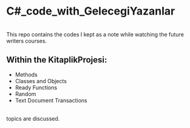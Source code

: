 # C#_code_with_GelecegiYazanlar
 <br>
This repo contains the codes I kept as a note while watching the future writers courses.

## Within the KitaplikProjesi:
- Methods
- Classes and Objects
- Ready Functions
- Random
- Text Document Transactions
<br>
topics are discussed.
